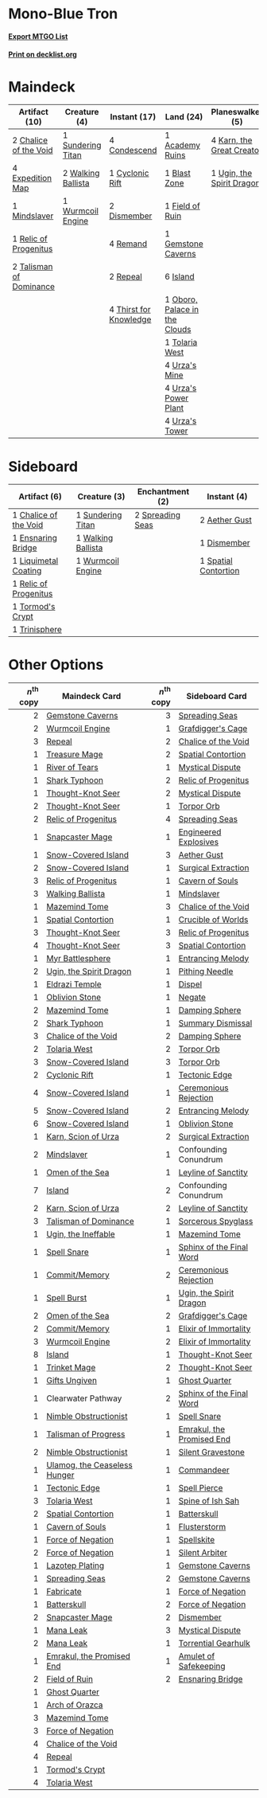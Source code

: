 # Mono-Blue Tron

#### [Export MTGO List](../collection/Mono-Blue%20Tron/Mono-Blue%20Tron.txt)
#### [Print on decklist.org](http://decklist.org/?deckmain=1%09Academy%20Ruins%0A1%09Blast%20Zone%0A2%09Chalice%20of%20the%20Void%0A4%09Condescend%0A1%09Cyclonic%20Rift%0A2%09Dismember%0A4%09Expedition%20Map%0A1%09Field%20of%20Ruin%0A1%09Gemstone%20Caverns%0A6%09Island%0A4%09Karn,%20the%20Great%20Creator%0A1%09Mindslaver%0A1%09Oboro,%20Palace%20in%20the%20Clouds%0A1%09Relic%20of%20Progenitus%0A4%09Remand%0A2%09Repeal%0A1%09Sundering%20Titan%0A2%09Talisman%20of%20Dominance%0A4%09Thirst%20for%20Knowledge%0A1%09Tolaria%20West%0A1%09Ugin,%20the%20Spirit%20Dragon%0A4%09Urza's%20Mine%0A4%09Urza's%20Power%20Plant%0A4%09Urza's%20Tower%0A2%09Walking%20Ballista%0A1%09Wurmcoil%20Engine&deckside=2%09Aether%20Gust%0A1%09Chalice%20of%20the%20Void%0A1%09Dismember%0A1%09Ensnaring%20Bridge%0A1%09Liquimetal%20Coating%0A1%09Relic%20of%20Progenitus%0A1%09Spatial%20Contortion%0A2%09Spreading%20Seas%0A1%09Sundering%20Titan%0A1%09Tormod's%20Crypt%0A1%09Trinisphere%0A1%09Walking%20Ballista%0A1%09Wurmcoil%20Engine)
# Maindeck

|                                          Artifact (10)                                           |                                        Creature (4)                                         |                                          Instant (17)                                           |                                               Land (24)                                               |                                          Planeswalker (5)                                          |
|--------------------------------------------------------------------------------------------------|---------------------------------------------------------------------------------------------|-------------------------------------------------------------------------------------------------|-------------------------------------------------------------------------------------------------------|----------------------------------------------------------------------------------------------------|
|2 [Chalice of the Void](http://gatherer.wizards.com/Pages/Card/Details.aspx?multiverseid=442211)  |1 [Sundering Titan](http://gatherer.wizards.com/Pages/Card/Details.aspx?multiverseid=442222) |4 [Condescend](http://gatherer.wizards.com/Pages/Card/Details.aspx?multiverseid=51223)           |1 [Academy Ruins](http://gatherer.wizards.com/Pages/Card/Details.aspx?multiverseid=370424)             |4 [Karn, the Great Creator](http://gatherer.wizards.com/Pages/Card/Details.aspx?multiverseid=460928)|
|4 [Expedition Map](http://gatherer.wizards.com/Pages/Card/Details.aspx?multiverseid=397742)       |2 [Walking Ballista](http://gatherer.wizards.com/Pages/Card/Details.aspx?multiverseid=423848)|1 [Cyclonic Rift](http://gatherer.wizards.com/Pages/Card/Details.aspx?multiverseid=389477)       |1 [Blast Zone](http://gatherer.wizards.com/Pages/Card/Details.aspx?multiverseid=461171)                |1 [Ugin, the Spirit Dragon](http://gatherer.wizards.com/Pages/Card/Details.aspx?multiverseid=391948)|
|1 [Mindslaver](http://gatherer.wizards.com/Pages/Card/Details.aspx?multiverseid=46724)            |1 [Wurmcoil Engine](http://gatherer.wizards.com/Pages/Card/Details.aspx?multiverseid=389756) |2 [Dismember](http://gatherer.wizards.com/Pages/Card/Details.aspx?multiverseid=382182)           |1 [Field of Ruin](http://gatherer.wizards.com/Pages/Card/Details.aspx?multiverseid=435415)             |                                                                                                    |
|1 [Relic of Progenitus](http://gatherer.wizards.com/Pages/Card/Details.aspx?multiverseid=174824)  |                                                                                             |4 [Remand](http://gatherer.wizards.com/Pages/Card/Details.aspx?multiverseid=380255)              |1 [Gemstone Caverns](http://gatherer.wizards.com/Pages/Card/Details.aspx?multiverseid=122094)          |                                                                                                    |
|2 [Talisman of Dominance](http://gatherer.wizards.com/Pages/Card/Details.aspx?multiverseid=430629)|                                                                                             |2 [Repeal](http://gatherer.wizards.com/Pages/Card/Details.aspx?multiverseid=405357)              |6 [Island](http://gatherer.wizards.com/Pages/Card/Details.aspx?multiverseid=439857)                    |                                                                                                    |
|                                                                                                  |                                                                                             |4 [Thirst for Knowledge](http://gatherer.wizards.com/Pages/Card/Details.aspx?multiverseid=451061)|1 [Oboro, Palace in the Clouds](http://gatherer.wizards.com/Pages/Card/Details.aspx?multiverseid=74206)|                                                                                                    |
|                                                                                                  |                                                                                             |                                                                                                 |1 [Tolaria West](http://gatherer.wizards.com/Pages/Card/Details.aspx?multiverseid=136047)              |                                                                                                    |
|                                                                                                  |                                                                                             |                                                                                                 |4 [Urza's Mine](http://gatherer.wizards.com/Pages/Card/Details.aspx?multiverseid=4192)                 |                                                                                                    |
|                                                                                                  |                                                                                             |                                                                                                 |4 [Urza's Power Plant](http://gatherer.wizards.com/Pages/Card/Details.aspx?multiverseid=4193)          |                                                                                                    |
|                                                                                                  |                                                                                             |                                                                                                 |4 [Urza's Tower](http://gatherer.wizards.com/Pages/Card/Details.aspx?multiverseid=4194)                |                                                                                                    |


# Sideboard

|                                          Artifact (6)                                          |                                        Creature (3)                                         |                                      Enchantment (2)                                      |                                          Instant (4)                                          |
|------------------------------------------------------------------------------------------------|---------------------------------------------------------------------------------------------|-------------------------------------------------------------------------------------------|-----------------------------------------------------------------------------------------------|
|1 [Chalice of the Void](http://gatherer.wizards.com/Pages/Card/Details.aspx?multiverseid=442211)|1 [Sundering Titan](http://gatherer.wizards.com/Pages/Card/Details.aspx?multiverseid=442222) |2 [Spreading Seas](http://gatherer.wizards.com/Pages/Card/Details.aspx?multiverseid=190405)|2 [Aether Gust](http://gatherer.wizards.com/Pages/Card/Details.aspx?multiverseid=466796)       |
|1 [Ensnaring Bridge](http://gatherer.wizards.com/Pages/Card/Details.aspx?multiverseid=15866)    |1 [Walking Ballista](http://gatherer.wizards.com/Pages/Card/Details.aspx?multiverseid=423848)|                                                                                           |1 [Dismember](http://gatherer.wizards.com/Pages/Card/Details.aspx?multiverseid=382182)         |
|1 [Liquimetal Coating](http://gatherer.wizards.com/Pages/Card/Details.aspx?multiverseid=389578) |1 [Wurmcoil Engine](http://gatherer.wizards.com/Pages/Card/Details.aspx?multiverseid=389756) |                                                                                           |1 [Spatial Contortion](http://gatherer.wizards.com/Pages/Card/Details.aspx?multiverseid=407518)|
|1 [Relic of Progenitus](http://gatherer.wizards.com/Pages/Card/Details.aspx?multiverseid=174824)|                                                                                             |                                                                                           |                                                                                               |
|1 [Tormod's Crypt](http://gatherer.wizards.com/Pages/Card/Details.aspx?multiverseid=389723)     |                                                                                             |                                                                                           |                                                                                               |
|1 [Trinisphere](http://gatherer.wizards.com/Pages/Card/Details.aspx?multiverseid=43545)         |                                                                                             |                                                                                           |                                                                                               |


# Other Options

|*n*<sup>th</sup> copy|                                             Maindeck Card                                             |*n*<sup>th</sup> copy|                                           Sideboard Card                                           |
|--------------------:|-------------------------------------------------------------------------------------------------------|--------------------:|----------------------------------------------------------------------------------------------------|
|                    2|[Gemstone Caverns](http://gatherer.wizards.com/Pages/Card/Details.aspx?multiverseid=122094)            |                    3|[Spreading Seas](http://gatherer.wizards.com/Pages/Card/Details.aspx?multiverseid=190405)           |
|                    2|[Wurmcoil Engine](http://gatherer.wizards.com/Pages/Card/Details.aspx?multiverseid=389756)             |                    1|[Grafdigger's Cage](http://gatherer.wizards.com/Pages/Card/Details.aspx?multiverseid=278452)        |
|                    3|[Repeal](http://gatherer.wizards.com/Pages/Card/Details.aspx?multiverseid=405357)                      |                    2|[Chalice of the Void](http://gatherer.wizards.com/Pages/Card/Details.aspx?multiverseid=442211)      |
|                    1|[Treasure Mage](http://gatherer.wizards.com/Pages/Card/Details.aspx?multiverseid=442776)               |                    2|[Spatial Contortion](http://gatherer.wizards.com/Pages/Card/Details.aspx?multiverseid=407518)       |
|                    1|[River of Tears](http://gatherer.wizards.com/Pages/Card/Details.aspx?multiverseid=126210)              |                    1|[Mystical Dispute](http://gatherer.wizards.com/Pages/Card/Details.aspx?multiverseid=473020)         |
|                    1|[Shark Typhoon](http://gatherer.wizards.com/Pages/Card/Details.aspx?multiverseid=479587)               |                    2|[Relic of Progenitus](http://gatherer.wizards.com/Pages/Card/Details.aspx?multiverseid=174824)      |
|                    1|[Thought-Knot Seer](http://gatherer.wizards.com/Pages/Card/Details.aspx?multiverseid=407519)           |                    2|[Mystical Dispute](http://gatherer.wizards.com/Pages/Card/Details.aspx?multiverseid=473020)         |
|                    2|[Thought-Knot Seer](http://gatherer.wizards.com/Pages/Card/Details.aspx?multiverseid=407519)           |                    1|[Torpor Orb](http://gatherer.wizards.com/Pages/Card/Details.aspx?multiverseid=233069)               |
|                    2|[Relic of Progenitus](http://gatherer.wizards.com/Pages/Card/Details.aspx?multiverseid=174824)         |                    4|[Spreading Seas](http://gatherer.wizards.com/Pages/Card/Details.aspx?multiverseid=190405)           |
|                    1|[Snapcaster Mage](http://gatherer.wizards.com/Pages/Card/Details.aspx?multiverseid=227676)             |                    1|[Engineered Explosives](http://gatherer.wizards.com/Pages/Card/Details.aspx?multiverseid=50139)     |
|                    1|[Snow-Covered Island](http://gatherer.wizards.com/Pages/Card/Details.aspx?multiverseid=121130)         |                    3|[Aether Gust](http://gatherer.wizards.com/Pages/Card/Details.aspx?multiverseid=466796)              |
|                    2|[Snow-Covered Island](http://gatherer.wizards.com/Pages/Card/Details.aspx?multiverseid=121130)         |                    1|[Surgical Extraction](http://gatherer.wizards.com/Pages/Card/Details.aspx?multiverseid=397706)      |
|                    3|[Relic of Progenitus](http://gatherer.wizards.com/Pages/Card/Details.aspx?multiverseid=174824)         |                    1|[Cavern of Souls](http://gatherer.wizards.com/Pages/Card/Details.aspx?multiverseid=278058)          |
|                    3|[Walking Ballista](http://gatherer.wizards.com/Pages/Card/Details.aspx?multiverseid=423848)            |                    1|[Mindslaver](http://gatherer.wizards.com/Pages/Card/Details.aspx?multiverseid=46724)                |
|                    1|[Mazemind Tome](http://gatherer.wizards.com/Pages/Card/Details.aspx?multiverseid=485555)               |                    3|[Chalice of the Void](http://gatherer.wizards.com/Pages/Card/Details.aspx?multiverseid=442211)      |
|                    1|[Spatial Contortion](http://gatherer.wizards.com/Pages/Card/Details.aspx?multiverseid=407518)          |                    1|[Crucible of Worlds](http://gatherer.wizards.com/Pages/Card/Details.aspx?multiverseid=129480)       |
|                    3|[Thought-Knot Seer](http://gatherer.wizards.com/Pages/Card/Details.aspx?multiverseid=407519)           |                    3|[Relic of Progenitus](http://gatherer.wizards.com/Pages/Card/Details.aspx?multiverseid=174824)      |
|                    4|[Thought-Knot Seer](http://gatherer.wizards.com/Pages/Card/Details.aspx?multiverseid=407519)           |                    3|[Spatial Contortion](http://gatherer.wizards.com/Pages/Card/Details.aspx?multiverseid=407518)       |
|                    1|[Myr Battlesphere](http://gatherer.wizards.com/Pages/Card/Details.aspx?multiverseid=376421)            |                    1|[Entrancing Melody](http://gatherer.wizards.com/Pages/Card/Details.aspx?multiverseid=435207)        |
|                    2|[Ugin, the Spirit Dragon](http://gatherer.wizards.com/Pages/Card/Details.aspx?multiverseid=391948)     |                    1|[Pithing Needle](http://gatherer.wizards.com/Pages/Card/Details.aspx?multiverseid=129526)           |
|                    1|[Eldrazi Temple](http://gatherer.wizards.com/Pages/Card/Details.aspx?multiverseid=401710)              |                    1|[Dispel](http://gatherer.wizards.com/Pages/Card/Details.aspx?multiverseid=401858)                   |
|                    1|[Oblivion Stone](http://gatherer.wizards.com/Pages/Card/Details.aspx?multiverseid=446941)              |                    1|[Negate](http://gatherer.wizards.com/Pages/Card/Details.aspx?multiverseid=423707)                   |
|                    2|[Mazemind Tome](http://gatherer.wizards.com/Pages/Card/Details.aspx?multiverseid=485555)               |                    1|[Damping Sphere](http://gatherer.wizards.com/Pages/Card/Details.aspx?multiverseid=443101)           |
|                    2|[Shark Typhoon](http://gatherer.wizards.com/Pages/Card/Details.aspx?multiverseid=479587)               |                    1|[Summary Dismissal](http://gatherer.wizards.com/Pages/Card/Details.aspx?multiverseid=414370)        |
|                    3|[Chalice of the Void](http://gatherer.wizards.com/Pages/Card/Details.aspx?multiverseid=442211)         |                    2|[Damping Sphere](http://gatherer.wizards.com/Pages/Card/Details.aspx?multiverseid=443101)           |
|                    2|[Tolaria West](http://gatherer.wizards.com/Pages/Card/Details.aspx?multiverseid=136047)                |                    2|[Torpor Orb](http://gatherer.wizards.com/Pages/Card/Details.aspx?multiverseid=233069)               |
|                    3|[Snow-Covered Island](http://gatherer.wizards.com/Pages/Card/Details.aspx?multiverseid=121130)         |                    3|[Torpor Orb](http://gatherer.wizards.com/Pages/Card/Details.aspx?multiverseid=233069)               |
|                    2|[Cyclonic Rift](http://gatherer.wizards.com/Pages/Card/Details.aspx?multiverseid=389477)               |                    1|[Tectonic Edge](http://gatherer.wizards.com/Pages/Card/Details.aspx?multiverseid=389711)            |
|                    4|[Snow-Covered Island](http://gatherer.wizards.com/Pages/Card/Details.aspx?multiverseid=121130)         |                    1|[Ceremonious Rejection](http://gatherer.wizards.com/Pages/Card/Details.aspx?multiverseid=417613)    |
|                    5|[Snow-Covered Island](http://gatherer.wizards.com/Pages/Card/Details.aspx?multiverseid=121130)         |                    2|[Entrancing Melody](http://gatherer.wizards.com/Pages/Card/Details.aspx?multiverseid=435207)        |
|                    6|[Snow-Covered Island](http://gatherer.wizards.com/Pages/Card/Details.aspx?multiverseid=121130)         |                    1|[Oblivion Stone](http://gatherer.wizards.com/Pages/Card/Details.aspx?multiverseid=446941)           |
|                    1|[Karn, Scion of Urza](http://gatherer.wizards.com/Pages/Card/Details.aspx?multiverseid=442889)         |                    2|[Surgical Extraction](http://gatherer.wizards.com/Pages/Card/Details.aspx?multiverseid=397706)      |
|                    2|[Mindslaver](http://gatherer.wizards.com/Pages/Card/Details.aspx?multiverseid=46724)                   |                    1|Confounding Conundrum                                                                               |
|                    1|[Omen of the Sea](http://gatherer.wizards.com/Pages/Card/Details.aspx?multiverseid=476309)             |                    1|[Leyline of Sanctity](http://gatherer.wizards.com/Pages/Card/Details.aspx?multiverseid=204993)      |
|                    7|[Island](http://gatherer.wizards.com/Pages/Card/Details.aspx?multiverseid=439857)                      |                    2|Confounding Conundrum                                                                               |
|                    2|[Karn, Scion of Urza](http://gatherer.wizards.com/Pages/Card/Details.aspx?multiverseid=442889)         |                    2|[Leyline of Sanctity](http://gatherer.wizards.com/Pages/Card/Details.aspx?multiverseid=204993)      |
|                    3|[Talisman of Dominance](http://gatherer.wizards.com/Pages/Card/Details.aspx?multiverseid=430629)       |                    1|[Sorcerous Spyglass](http://gatherer.wizards.com/Pages/Card/Details.aspx?multiverseid=435407)       |
|                    1|[Ugin, the Ineffable](http://gatherer.wizards.com/Pages/Card/Details.aspx?multiverseid=460929)         |                    1|[Mazemind Tome](http://gatherer.wizards.com/Pages/Card/Details.aspx?multiverseid=485555)            |
|                    1|[Spell Snare](http://gatherer.wizards.com/Pages/Card/Details.aspx?multiverseid=446100)                 |                    1|[Sphinx of the Final Word](http://gatherer.wizards.com/Pages/Card/Details.aspx?multiverseid=407573) |
|                    1|[Commit/Memory](http://gatherer.wizards.com/Pages/Card/Details.aspx?multiverseid=426913)               |                    2|[Ceremonious Rejection](http://gatherer.wizards.com/Pages/Card/Details.aspx?multiverseid=417613)    |
|                    1|[Spell Burst](http://gatherer.wizards.com/Pages/Card/Details.aspx?multiverseid=109707)                 |                    1|[Ugin, the Spirit Dragon](http://gatherer.wizards.com/Pages/Card/Details.aspx?multiverseid=391948)  |
|                    2|[Omen of the Sea](http://gatherer.wizards.com/Pages/Card/Details.aspx?multiverseid=476309)             |                    2|[Grafdigger's Cage](http://gatherer.wizards.com/Pages/Card/Details.aspx?multiverseid=278452)        |
|                    2|[Commit/Memory](http://gatherer.wizards.com/Pages/Card/Details.aspx?multiverseid=426913)               |                    1|[Elixir of Immortality](http://gatherer.wizards.com/Pages/Card/Details.aspx?multiverseid=222711)    |
|                    3|[Wurmcoil Engine](http://gatherer.wizards.com/Pages/Card/Details.aspx?multiverseid=389756)             |                    2|[Elixir of Immortality](http://gatherer.wizards.com/Pages/Card/Details.aspx?multiverseid=222711)    |
|                    8|[Island](http://gatherer.wizards.com/Pages/Card/Details.aspx?multiverseid=439857)                      |                    1|[Thought-Knot Seer](http://gatherer.wizards.com/Pages/Card/Details.aspx?multiverseid=407519)        |
|                    1|[Trinket Mage](http://gatherer.wizards.com/Pages/Card/Details.aspx?multiverseid=50163)                 |                    2|[Thought-Knot Seer](http://gatherer.wizards.com/Pages/Card/Details.aspx?multiverseid=407519)        |
|                    1|[Gifts Ungiven](http://gatherer.wizards.com/Pages/Card/Details.aspx?multiverseid=79090)                |                    1|[Ghost Quarter](http://gatherer.wizards.com/Pages/Card/Details.aspx?multiverseid=389534)            |
|                    1|Clearwater Pathway                                                                                     |                    2|[Sphinx of the Final Word](http://gatherer.wizards.com/Pages/Card/Details.aspx?multiverseid=407573) |
|                    1|[Nimble Obstructionist](http://gatherer.wizards.com/Pages/Card/Details.aspx?multiverseid=430729)       |                    1|[Spell Snare](http://gatherer.wizards.com/Pages/Card/Details.aspx?multiverseid=446100)              |
|                    1|[Talisman of Progress](http://gatherer.wizards.com/Pages/Card/Details.aspx?multiverseid=39597)         |                    1|[Emrakul, the Promised End](http://gatherer.wizards.com/Pages/Card/Details.aspx?multiverseid=414295)|
|                    2|[Nimble Obstructionist](http://gatherer.wizards.com/Pages/Card/Details.aspx?multiverseid=430729)       |                    1|[Silent Gravestone](http://gatherer.wizards.com/Pages/Card/Details.aspx?multiverseid=439846)        |
|                    1|[Ulamog, the Ceaseless Hunger](http://gatherer.wizards.com/Pages/Card/Details.aspx?multiverseid=402079)|                    1|[Commandeer](http://gatherer.wizards.com/Pages/Card/Details.aspx?multiverseid=121243)               |
|                    1|[Tectonic Edge](http://gatherer.wizards.com/Pages/Card/Details.aspx?multiverseid=389711)               |                    1|[Spell Pierce](http://gatherer.wizards.com/Pages/Card/Details.aspx?multiverseid=425876)             |
|                    3|[Tolaria West](http://gatherer.wizards.com/Pages/Card/Details.aspx?multiverseid=136047)                |                    1|[Spine of Ish Sah](http://gatherer.wizards.com/Pages/Card/Details.aspx?multiverseid=376514)         |
|                    2|[Spatial Contortion](http://gatherer.wizards.com/Pages/Card/Details.aspx?multiverseid=407518)          |                    1|[Batterskull](http://gatherer.wizards.com/Pages/Card/Details.aspx?multiverseid=233055)              |
|                    1|[Cavern of Souls](http://gatherer.wizards.com/Pages/Card/Details.aspx?multiverseid=278058)             |                    1|[Flusterstorm](http://gatherer.wizards.com/Pages/Card/Details.aspx?multiverseid=228255)             |
|                    1|[Force of Negation](http://gatherer.wizards.com/Pages/Card/Details.aspx?multiverseid=464001)           |                    1|[Spellskite](http://gatherer.wizards.com/Pages/Card/Details.aspx?multiverseid=397743)               |
|                    2|[Force of Negation](http://gatherer.wizards.com/Pages/Card/Details.aspx?multiverseid=464001)           |                    1|[Silent Arbiter](http://gatherer.wizards.com/Pages/Card/Details.aspx?multiverseid=73598)            |
|                    1|[Lazotep Plating](http://gatherer.wizards.com/Pages/Card/Details.aspx?multiverseid=460986)             |                    1|[Gemstone Caverns](http://gatherer.wizards.com/Pages/Card/Details.aspx?multiverseid=122094)         |
|                    1|[Spreading Seas](http://gatherer.wizards.com/Pages/Card/Details.aspx?multiverseid=190405)              |                    2|[Gemstone Caverns](http://gatherer.wizards.com/Pages/Card/Details.aspx?multiverseid=122094)         |
|                    1|[Fabricate](http://gatherer.wizards.com/Pages/Card/Details.aspx?multiverseid=205348)                   |                    1|[Force of Negation](http://gatherer.wizards.com/Pages/Card/Details.aspx?multiverseid=464001)        |
|                    1|[Batterskull](http://gatherer.wizards.com/Pages/Card/Details.aspx?multiverseid=233055)                 |                    2|[Force of Negation](http://gatherer.wizards.com/Pages/Card/Details.aspx?multiverseid=464001)        |
|                    2|[Snapcaster Mage](http://gatherer.wizards.com/Pages/Card/Details.aspx?multiverseid=227676)             |                    2|[Dismember](http://gatherer.wizards.com/Pages/Card/Details.aspx?multiverseid=382182)                |
|                    1|[Mana Leak](http://gatherer.wizards.com/Pages/Card/Details.aspx?multiverseid=45242)                    |                    3|[Mystical Dispute](http://gatherer.wizards.com/Pages/Card/Details.aspx?multiverseid=473020)         |
|                    2|[Mana Leak](http://gatherer.wizards.com/Pages/Card/Details.aspx?multiverseid=45242)                    |                    1|[Torrential Gearhulk](http://gatherer.wizards.com/Pages/Card/Details.aspx?multiverseid=417640)      |
|                    1|[Emrakul, the Promised End](http://gatherer.wizards.com/Pages/Card/Details.aspx?multiverseid=414295)   |                    1|[Amulet of Safekeeping](http://gatherer.wizards.com/Pages/Card/Details.aspx?multiverseid=447363)    |
|                    2|[Field of Ruin](http://gatherer.wizards.com/Pages/Card/Details.aspx?multiverseid=435415)               |                    2|[Ensnaring Bridge](http://gatherer.wizards.com/Pages/Card/Details.aspx?multiverseid=15866)          |
|                    1|[Ghost Quarter](http://gatherer.wizards.com/Pages/Card/Details.aspx?multiverseid=389534)               |                     |                                                                                                    |
|                    1|[Arch of Orazca](http://gatherer.wizards.com/Pages/Card/Details.aspx?multiverseid=439849)              |                     |                                                                                                    |
|                    3|[Mazemind Tome](http://gatherer.wizards.com/Pages/Card/Details.aspx?multiverseid=485555)               |                     |                                                                                                    |
|                    3|[Force of Negation](http://gatherer.wizards.com/Pages/Card/Details.aspx?multiverseid=464001)           |                     |                                                                                                    |
|                    4|[Chalice of the Void](http://gatherer.wizards.com/Pages/Card/Details.aspx?multiverseid=442211)         |                     |                                                                                                    |
|                    4|[Repeal](http://gatherer.wizards.com/Pages/Card/Details.aspx?multiverseid=405357)                      |                     |                                                                                                    |
|                    1|[Tormod's Crypt](http://gatherer.wizards.com/Pages/Card/Details.aspx?multiverseid=389723)              |                     |                                                                                                    |
|                    4|[Tolaria West](http://gatherer.wizards.com/Pages/Card/Details.aspx?multiverseid=136047)                |                     |                                                                                                    |

